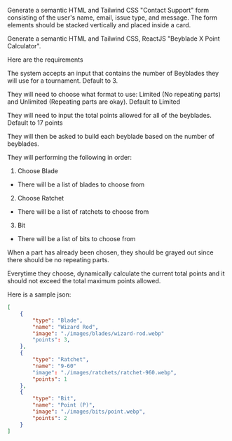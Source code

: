 Generate a semantic HTML and Tailwind CSS "Contact Support" form consisting of the user's name, email, issue type, and message. The form elements should be stacked vertically and placed inside a card.



Generate a semantic HTML and Tailwind CSS, ReactJS "Beyblade X Point Calculator".


Here are the requirements


The system accepts an input that contains the number of Beyblades they will use for a tournament.
Default to 3.

They will need to choose what format to use: Limited (No repeating parts) and Unlimited (Repeating
parts are okay). Default to Limited


They will need to input the total points allowed for all of the beyblades. Default to 17 points


They will then be asked to build each beyblade based on the number of beyblades.


They will performing the following in order:
1. Choose Blade
  - There will be a list of blades to choose from
2. Choose Ratchet
  - There will be a list of ratchets to choose from
3. Bit
  - There will be a list of bits to choose from


When a part has already been chosen, they should be grayed out since there should be no repeating
parts.


Everytime they choose, dynamically calculate the current total points and it should not exceed the
total maximum points allowed.


Here is a sample json:

```json
[
    {
        "type": "Blade",
        "name": "Wizard Rod",
        "image": "./images/blades/wizard-rod.webp"
        "points": 3,
    },
    {
        "type": "Ratchet",
        "name": "9-60"
        "image": "./images/ratchets/ratchet-960.webp",
        "points": 1
    },
    {
        "type": "Bit",
        "name": "Point (P)",
        "image": "./images/bits/point.webp",
        "points": 2
    }
]
```
